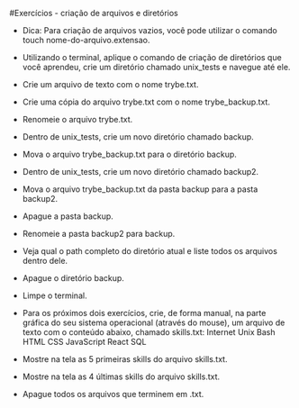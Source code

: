 #Exercícios - criação de arquivos e diretórios

- Dica: Para criação de arquivos vazios, você pode utilizar o comando touch nome-do-arquivo.extensao.

- Utilizando o terminal, aplique o comando de criação de diretórios que você aprendeu, crie um diretório chamado unix_tests e navegue até ele.

- Crie um arquivo de texto com o nome trybe.txt.

- Crie uma cópia do arquivo trybe.txt com o nome trybe_backup.txt.

- Renomeie o arquivo trybe.txt.

- Dentro de unix_tests, crie um novo diretório chamado backup.

- Mova o arquivo trybe_backup.txt para o diretório backup.

- Dentro de unix_tests, crie um novo diretório chamado backup2.

- Mova o arquivo trybe_backup.txt da pasta backup para a pasta backup2.

- Apague a pasta backup.

- Renomeie a pasta backup2 para backup.

- Veja qual o path completo do diretório atual e liste todos os arquivos dentro dele.

- Apague o diretório backup.

- Limpe o terminal.

- Para os próximos dois exercícios, crie, de forma manual, na parte gráfica do seu sistema operacional (através do mouse), um arquivo de texto com o conteúdo abaixo, chamado skills.txt:
Internet
Unix
Bash
HTML
CSS
JavaScript
React
SQL

- Mostre na tela as 5 primeiras skills do arquivo skills.txt.

- Mostre na tela as 4 últimas skills do arquivo skills.txt.

- Apague todos os arquivos que terminem em .txt.
